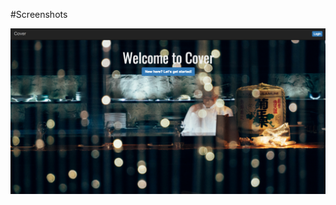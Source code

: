 #Screenshots

![Mobile](https://github.com/79manuel/Cover/blob/master/public/Home%20Page.png?raw=true)
